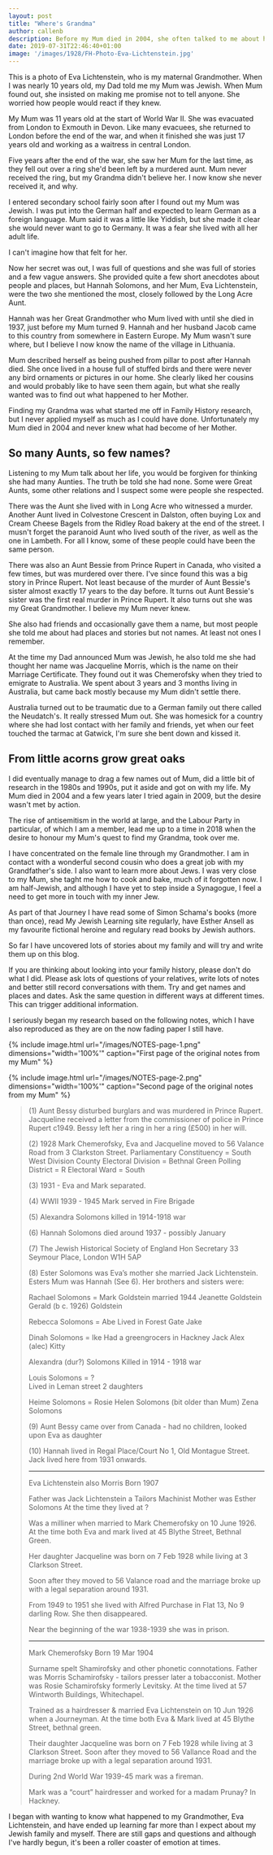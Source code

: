```yaml
---
layout: post
title: "Where's Grandma"
author: callenb
description: Before my Mum died in 2004, she often talked to me about her Mother, Eva Lichtenstein, who she had lost contact with, and wanted to know what happened to her. I began looking for my Grandma and so far I have discovered some extraordinary family history.
date: 2019-07-31T22:46:40+01:00
image: '/images/1928/FH-Photo-Eva-Lichtenstein.jpg'
---
```

This is a photo of Eva Lichtenstein, who is my maternal Grandmother.  When I was nearly 10 years old, my Dad told me my Mum was Jewish.  When Mum found out, she insisted on making me promise not to tell anyone.  She worried how people would react if they knew.

My Mum was 11 years old at the start of World War II.  She was evacuated from London to Exmouth in Devon.  Like many evacuees, she returned to London before the end of the war, and when it finished she was just 17 years old and working as a waitress in central London.

Five years after the end of the war, she saw her Mum for the last time, as they fell out over a ring she'd been left by a murdered aunt.  Mum never received the ring, but my Grandma didn't believe her.  I now know she never received it, and why.  

I entered secondary school fairly soon after I found out my Mum was Jewish.  I was put into the German half and expected to learn German as a foreign language.  Mum said it was a little like Yiddish, but she made it clear she would never want to go to Germany.  It was a fear she lived with all her adult life.

I can't imagine how that felt for her.

Now her secret was out, I was full of questions and she was full of stories and a few vague answers.  She provided quite a few short anecdotes about people and places, but Hannah Solomons, and her Mum, Eva Lichtenstein, were the two she mentioned the most, closely followed by the Long Acre Aunt.

Hannah was her Great Grandmother who Mum lived with until she died in 1937, just before my Mum turned 9.  Hannah and her husband Jacob came to this country from somewhere in Eastern Europe.  My Mum wasn't sure where, but I believe I now know the name of the village in Lithuania.

Mum described herself as being pushed from pillar to post after Hannah died.  She once lived in a house full of stuffed birds and there were never any bird ornaments or pictures in our home.  She clearly liked her cousins and would probably like to have seen them again, but what she really wanted was to find out what happened to her Mother.

Finding my Grandma was what started me off in Family History research, but I never applied myself as much as I could have done.  Unfortunately my Mum died in 2004 and never knew what had become of her Mother.

## So many Aunts, so few names?

Listening to my Mum talk about her life, you would be forgiven for thinking she had many Aunties.  The truth be told she had none.  Some were Great Aunts, some other relations and I suspect some were people she respected.

There was the Aunt she lived with in Long Acre who witnessed a murder.  Another Aunt lived in Colvestone Crescent in Dalston, often buying Lox and Cream Cheese Bagels from the Ridley Road bakery at the end of the street.  I musn't forget the paranoid Aunt who lived south of the river, as well as the one in Lambeth.  For all I know, some of these people could have been the same person.

There was also an Aunt Bessie from Prince Rupert in Canada, who visited a few times, but was murdered over there.  I've since found this was a big story in Prince Rupert.  Not least because of the murder of Aunt Bessie's sister almost exactly 17 years to the day before.  It turns out Aunt Bessie's sister was the first real murder in Prince Rupert.  It also turns out she was my Great Grandmother.  I believe my Mum never knew.

She also had friends and occasionally gave them a name, but most people she told me about had places and stories but not names. At least not ones I remember.

At the time my Dad announced Mum was Jewish, he also told me she had thought her name was Jacqueline Morris, which is the name on their Marriage Certificate.  They found out it was Chemerofsky when they tried to emigrate to Australia.  We spent about 3 years and 3 months living in Australia, but came back mostly because my Mum didn't settle there.  

Australia turned out to be traumatic due to a German family out there called the Neudatch's.  It really stressed Mum out.  She was homesick for a country where she had lost contact with her family and friends, yet when our feet touched the tarmac at Gatwick, I'm sure she bent down and kissed it.

## From little acorns grow great oaks

I did eventually manage to drag a few names out of Mum, did a little bit of research in the 1980s and 1990s, put it aside and got on with my life.  My Mum died in 2004 and a few years later I tried again in 2009, but the desire wasn't met by action.

The rise of antisemitism in the world at large, and the Labour Party in particular, of which I am a member, lead me up to a time in 2018 when the desire to honour my Mum's quest to find my Grandma, took over me.

I have concentrated on the female line through my Grandmother.  I am in contact with a wonderful second cousin who does a great job with my Grandfather's side.  I also want to learn more about Jews.  I was very close to my Mum, she taght me how to cook and bake, much of it forgotten now.  I am half-Jewish, and although I have yet to step inside a Synagogue, I feel a need to get more in touch with my inner Jew.

As part of that Journey I have read some of Simon Schama's books (more than once), read My Jewish Learning site regularly, have Esther Ansell as my favourite fictional heroine and regulary read books by Jewish authors.  

So far I have uncovered lots of stories about my family and will try and write them up on this blog.

If you are thinking about looking into your family history, please don't do what I did.  Please ask lots of questions of your relatives, write lots of notes and better still record conversations with them.  Try and get names and places and dates.  Ask the same question in different ways at different times.  This can trigger additional information.

I seriously began my research based on the following notes, which I have also reproduced as they are on the now fading paper I still have.

{% include image.html url="/images/NOTES-page-1.png" dimensions="width='100%'" caption="First page of the original notes from my Mum" %}

{% include image.html url="/images/NOTES-page-2.png" dimensions="width='100%'" caption="Second page of the original notes from my Mum" %}

> (1) Aunt Bessy disturbed burglars and was murdered in Prince Rupert.  Jacqueline received a letter from the commissioner of police in Prince Rupert c1949.  Bessy left her a ring in her a ring (£500) in her will.
>
> (2) 1928 Mark Chemerofsky, Eva and Jacqueline
> moved to 56 Valance Road from 3 Clarkston Street.
> Parliamentary Constituency = South West Division
> County Electoral Division = Bethnal Green
> Polling District = R
> Electoral Ward =  South
>
> (3) 1931 - Eva and Mark separated.
>
> (4) WWII 1939 - 1945 Mark served in Fire Brigade
>
> (5) Alexandra Solomons killed in 1914-1918 war
>
> (6) Hannah Solomons died around 1937 - possibly January
>
> (7) The Jewish Historical Society of England
> Hon Secretary 33 Seymour Place, London W1H 5AP
>
> (8) Ester Solomons was Eva’s mother she married Jack Lichtenstein.  Esters Mum was Hannah (See 6). Her brothers and sisters were:
>
> Rachael Solomons = Mark Goldstein married 1944
>  Jeanette Goldstein
>  Gerald (b c. 1926) Goldstein
>
> Rebecca Solomons = Abe 
> Lived in Forest Gate
>  Jake
>
> Dinah Solomons = Ike
> Had a greengrocers in Hackney
>  Jack
>  Alex (alec)
>  Kitty
>
> Alexandra (dur?) Solomons
> Killed in 1914 - 1918 war
>
> Louis Solomons = ?  
> Lived in Leman street
> 2 daughters
>
> Heime Solomons = Rosie
>  Helen Solomons (bit older than Mum)
>  Zena Solomons
>
> (9) Aunt Bessy came over from Canada - had no children, looked upon Eva as daughter
>
> (10) Hannah lived in Regal Place/Court No 1, Old Montague Street.  Jack lived here from 1931 onwards.
>
>
> ------------------------
> Eva Lichtenstein also Morris
> Born 1907
>
> Father was Jack Lichtenstein a Tailors Machinist
> Mother was Esther Solomons
> At the time they lived at ?
>
> Was a milliner when married to Mark Chemerofsky on 10 June 1926.  At the time both Eva and mark lived at 45 Blythe Street, Bethnal Green.
>
> Her daughter Jacqueline was born on 7 Feb 1928 while living at 3 Clarkson Street.
>
> Soon after they moved to 56 Valance road and the marriage broke up with a legal separation around 1931.
>
> From 1949 to 1951 she lived with Alfred Purchase in Flat 13, No 9 darling Row.  She then disappeared.
>
> Near the beginning of the war 1938-1939 she was in prison.
>
> ------------------------
> Mark Chemerofsky
> Born 19 Mar 1904
>
> Surname spelt Shamirofsky and other phonetic connotations.
> Father was Morris Schamirofsky - tailors presser later a tobacconist.
> Mother was Rosie Schamirofsky formerly Levitsky.
> At the time lived at 57 Wintworth Buildings, Whitechapel.
>
> Trained as a hairdresser & married Eva Lichtenstein on 10 Jun 1926 when a Journeyman. At the time both Eva & Mark lived at 45 Blythe Street, bethnal green.
>
> Their daughter Jacqueline was born on 7 Feb 1928 while living at 3 Clarkson Street.
> Soon after they moved to 56 Vallance Road and the marriage broke up with a legal separation around 1931.
>
> During 2nd World War 1939-45 mark was a fireman.
>
> Mark was a “court” hairdresser and worked for a madam Prunay? In Hackney.
>

I began with wanting to know what happened to my Grandmother, Eva Lichtenstein, and have ended up learning far more than I expect about my Jewish family and myself.  There are still gaps and questions and although I've hardly begun, it's been a roller coaster of emotion at times.
